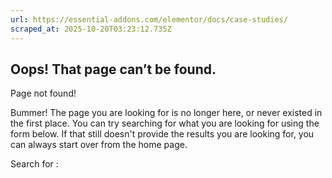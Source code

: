 ```yaml
---
url: https://essential-addons.com/elementor/docs/case-studies/
scraped_at: 2025-10-20T03:23:12.735Z
---
```


## Oops! That page can’t be found.

Page not found!

Bummer! The page you are looking for is no longer here, or never existed in the first place. You can try searching for what you are looking for using the form below. If that still doesn't provide the results you are looking for, you can always start over from the home page.

Search for :
